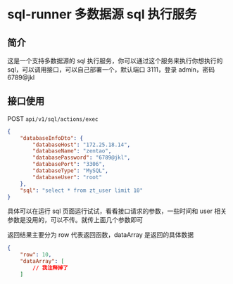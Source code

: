 # sql-runner 多数据源 sql 执行服务

## 简介

这是一个支持多数据源的 sql 执行服务，你可以通过这个服务来执行你想执行的 sql，可以调用接口，可以自己部署一个，默认端口 3111，登录 admin，密码 6789@jkl

## 接口使用

POST `api/v1/sql/actions/exec`

```json
{
    "databaseInfoDto": {
        "databaseHost": "172.25.18.14",
        "databaseName": "zentao",
        "databasePassword": "6789@jkl",
        "databasePort": "3306",
        "databaseType": "MySQL",
        "databaseUser": "root"
    },
    "sql": "select * from zt_user limit 10"
}
```

具体可以在运行 sql 页面运行试试，看看接口请求的参数，一些时间和 user 相关参数是没用的，可以不传。就传上面几个参数即可

返回结果主要分为 row 代表返回函数，dataArray 是返回的具体数据

```json
{
    "row": 10,
    "dataArray": [
        // 我注释掉了
    ]
```

